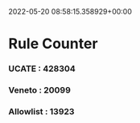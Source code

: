 2022-05-20 08:58:15.358929+00:00
# Rule Counter 
 ### UCATE : 428304

 ### Veneto : 20099

 ### Allowlist : 13923
